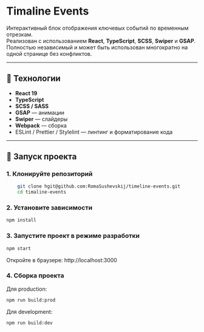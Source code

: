 # Timaline Events

Интерактивный блок отображения ключевых событий по временным отрезкам.  
Реализован с использованием **React**, **TypeScript**, **SCSS**, **Swiper** и **GSAP**.  
Полностью независимый и может быть использован многократно на одной странице без конфликтов.

---

## 🔧 Технологии

- **React 19**
- **TypeScript**
- **SCSS / SASS**
- **GSAP** — анимации
- **Swiper** — слайдеры
- **Webpack** — сборка
- ESLint / Prettier / Stylelint — линтинг и форматирование кода

---

## 🚀 Запуск проекта

### 1. Клонируйте репозиторий

```bash
    git clone hgit@github.com:RomaSushevskij/timeline-events.git
    cd timaline-events
```

### 2. Установите зависимости

```bash
npm install
```

### 3. Запустите проект в режиме разработки

```bash
npm start
```

Откройте в браузере: http://localhost:3000

### 4. Сборка проекта

Для production:

```bash
npm run build:prod
```

Для development:

```bash
npm run build:dev
```
